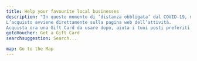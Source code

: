 ```yaml
---
title: Help your favourite local businesses
description: "In questo momento di ‘distanza obbligata’ dal COVID-19, molte attività commerciali devono chiudere al pubblico, ma i costi fissi rimangono. Vogliamo dare modo di supportare i nostri ristoranti, locali e negozi del :green_heart: per poter superare questo momento, e può succedere acquistando ora un Voucher che si potrà utilizzare a fine emergenza.
L’acquisto avviene direttamente sulla pagina web dell’attività.
Acquista ora una Gift Card da usare dopo, aiuta i tuoi posti preferiti oppure contribuisci a far crescere la lista!"
gotoVoucher: Get a Gift Card
searchsuggestion: Search...

map: Go to the Map
---
```

